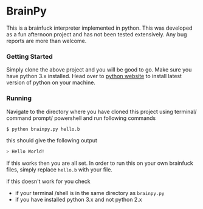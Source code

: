 # BrainPy

This is a brainfuck interpreter implemented in python. This was developed as a fun afternoon project and has not been tested extensively. Any bug reports are more than welcome.

### Getting Started

Simply clone the above project and you will be good to go.
Make sure you have python 3.x installed. Head over to [python website](https://www.python.org) to install latest version of python on your machine.

### Running

Navigate to the directory where you have cloned this project using terminal/ command prompt/ powershell and run following commands

```sh
$ python brainpy.py hello.b
```
this should give the following output 
```sh
> Hello World!
```
If this works then you are all set.
In order to run this on your own brainfuck files, simply replace `hello.b` with your file.

if this doesn't work for you check
* if your terminal /shell is in the same directory as `brainpy.py`
* if you have installed python 3.x and not python 2.x
